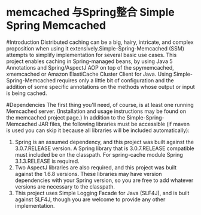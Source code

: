 # memcached 与Spring整合 Simple Spring Memcached

#Introduction
     Distributed caching can be a big, hairy, intricate, and complex proposition when using it extensively.Simple-Spring-Memcached (SSM) attempts to simplify implementation for several basic use cases.
This project enables caching in Spring-managed beans, by using Java 5 Annotations and Spring/AspectJ AOP on top of the spymemcached, xmemcached or Amazon ElastiCache Cluster Client for Java.
Using Simple-Spring-Memcached requires only a little bit of configuration and the addition of some specific annotations on the methods whose output or input is being cached.

#Dependencies
    The first thing you'll need, of course, is at least one running Memcached server. (Installation and usage instructions may be found on the memcached project page.)
In addition to the Simple-Spring-Memcached JAR files, the following libraries must be accessible (if maven is used you can skip it because all libraries will be included automatically):

1. Spring is an assumed dependency, and this project was built against the 3.0.7.RELEASE version. A Spring library that is 3.0.7.RELEASE compatible must included be on the classpath. For spring-cache module Spring 3.1.3.RELEASE is required.
2. Two AspectJ libraries are also required, and this project was built against the 1.6.8 versions. These libraries may have version dependencies with your Spring version, so you are free to add whatever versions are necessary to the classpath.
3. This project uses Simple Logging Facade for Java (SLF4J), and is built against SLF4J, though you are welcome to provide any other implementation.
